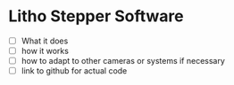 # Litho Stepper Software



* [ ] What it does
* [ ] how it works
* [ ] how to adapt to other cameras or systems if necessary
* [ ] link to github for actual code
